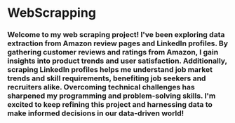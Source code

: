 # WebScrapping

### Welcome to my web scraping project! I've been exploring data extraction from Amazon review pages and LinkedIn profiles. By gathering customer reviews and ratings from Amazon, I gain insights into product trends and user satisfaction. Additionally, scraping LinkedIn profiles helps me understand job market trends and skill requirements, benefiting job seekers and recruiters alike. Overcoming technical challenges has sharpened my programming and problem-solving skills. I'm excited to keep refining this project and harnessing data to make informed decisions in our data-driven world!
